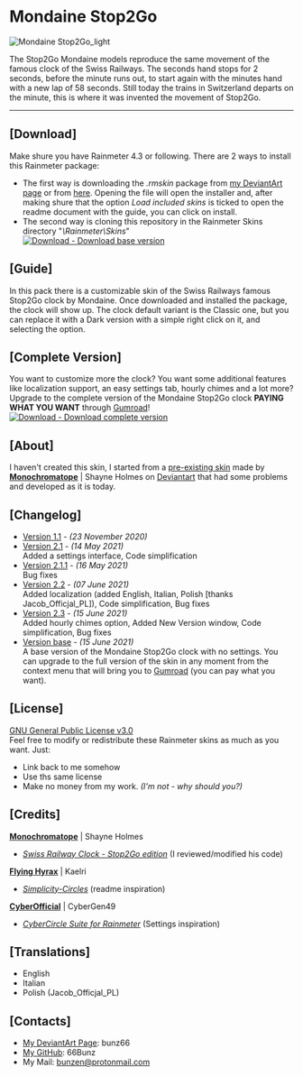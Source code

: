 # __Mondaine Stop2Go__

![Mondaine Stop2Go_light](https://user-images.githubusercontent.com/66331265/122244537-410a3800-cec5-11eb-97a4-690a130f188a.png)

The Stop2Go Mondaine models reproduce the same movement of the famous clock of the Swiss Railways. The seconds hand stops for 2 seconds, before the minute runs out, to start again with the minutes hand with a new lap of 58 seconds. Still today the trains in Switzerland departs on the minute, this is where it was invented the movement of Stop2Go.

----

## [Download]
Make shure you have Rainmeter 4.3 or following.
There are 2 ways to install this Rainmeter package:
 - The first way is downloading the *.rmskin* package from [my DeviantArt page](https://www.deviantart.com/bunz66/art/Mondaine-Stop2Go-2-3-862227018) or from [here](https://github.com/66Bunz/Mondaine-Stop2Go-Rainmeter/releases/tag/light). Opening the file will open the installer and, after making shure that the option *Load included skins* is ticked to open the readme document with the guide, you can click on install.
 - The second way is cloning this repository in the Rainmeter Skins directory "*\Rainmeter\Skins*"  
[![Download - Download base version](https://img.shields.io/static/v1?label=Download&message=Download+base+version&color=290C2D&style=for-the-badge)](https://github.com/66Bunz/Mondaine-Stop2Go-Rainmeter/releases/tag/base)

## [Guide]
In this pack there is a customizable skin of the Swiss Railways famous Stop2Go clock by Mondaine. Once downloaded and installed the package, the clock will show up. The clock default variant is the Classic one, but you can replace it with a Dark version with a simple right click on it, and selecting the option. 

## [Complete Version]
You want to customize more the clock? You want some additional features like localization support, an easy settings tab, hourly chimes and a lot more?  
Upgrade to the complete version of the Mondaine Stop2Go clock **PAYING WHAT YOU WANT** through [Gumroad](https://gum.co/AqLYb)!
[![Download - Download complete version](https://img.shields.io/static/v1?label=Download&message=Download+complete+version&color=f700fa&style=for-the-badge)](https://github.com/66Bunz/Mondaine-Stop2Go-Rainmeter/releases/tag/base)

## [About]
I haven't created this skin, I started from a [pre-existing skin](https://www.deviantart.com/monochromatope/art/Swiss-Railway-Clock-Stop2Go-edition-592873114) made by [**Monochromatope**](https://www.deviantart.com/monochromatope) | Shayne Holmes on [Deviantart](https://www.deviantart.com/) that had some problems and developed as it is today.

## [Changelog]
- [Version 1.1](https://github.com/66Bunz/Mondaine-Stop2Go-Rainmeter/releases/tag/v1.1-eng) - *(23 November 2020)*  
- [Version 2.1](https://github.com/66Bunz/Mondaine-Stop2Go-Rainmeter/releases/tag/v2.1-eng) - *(14 May 2021)*  
  Added a settings interface, Code simplification
- [Version 2.1.1](https://github.com/66Bunz/Mondaine-Stop2Go-Rainmeter/releases/tag/v2.1.1-eng) - *(16 May 2021)*  
  Bug fixes
- [Version 2.2](https://github.com/66Bunz/Mondaine-Stop2Go-Rainmeter/releases/tag/v2.2) - *(07 June 2021)*  
 Added localization (added English, Italian, Polish [thanks Jacob_Officjal_PL]), Code simplification, Bug fixes
- [Version 2.3](https://github.com/66Bunz/Mondaine-Stop2Go-Rainmeter/releases/tag/v2.3) - *(15 June 2021)*  
  Added hourly chimes option, Added New Version window, Code simplification, Bug fixes
- [Version base](https://github.com/66Bunz/Mondaine-Stop2Go-Rainmeter/releases/tag/light) - *(15 June 2021)*  
  A base version of the Mondaine Stop2Go clock with no settings. You can upgrade to the full version of the skin in any moment from the context menu that will bring you to [Gumroad](https://gum.co/AqLYb) (you can pay what you want).


## [License]
[GNU General Public License v3.0](https://www.gnu.org/licenses/gpl-3.0.html)  
Feel free to modify or redistribute these Rainmeter skins as much as you want. Just:
- Link back to me somehow
- Use ths same license
- Make no money from my work. *(I'm not - why should you?)*

## [Credits]
[**Monochromatope**](https://www.deviantart.com/monochromatope) | Shayne Holmes
- [*Swiss Railway Clock - Stop2Go edition*](https://www.deviantart.com/monochromatope/art/Swiss-Railway-Clock-Stop2Go-edition-592873114) (I reviewed/modified his code)

[**Flying Hyrax**](https://www.deviantart.com/flyinghyrax) | Kaelri
- [*Simplicity-Circles*](https://www.deviantart.com/flyinghyrax/art/Simplicity-Circles-223877982) (readme inspiration)

[**CyberOfficial**](https://www.deviantart.com/cybergen49) | CyberGen49
- [*CyberCircle Suite for Rainmeter*](https://www.deviantart.com/cybergen49/art/CyberCircle-Suite-for-Rainmeter-815752935) (Settings inspiration)

## [Translations]
- English
- Italian
- Polish (Jacob_Officjal_PL)

## [Contacts]
- [My DeviantArt Page](https://www.deviantart.com/bunz66): bunz66
- [My GitHub](https://github.com/66Bunz/-Rainmeter-Mondaine_Stop2Go): 66Bunz
- My Mail: [bunzen@protonmail.com](mailto:bunzen@protonmail.com)

